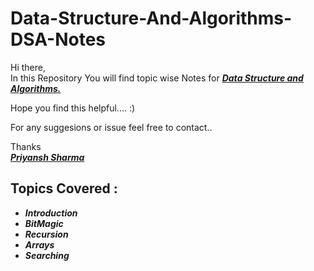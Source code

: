 # Data-Structure-And-Algorithms-DSA-Notes

Hi there,
<br>
In this Repository You will find topic wise Notes for <ins>**_Data Structure and Algorithms._**</ins>

Hope you find this helpful.... :)

For any suggesions or issue feel free to contact..

Thanks
<br>
<ins>**_Priyansh Sharma_**</ins>
<br>

## Topics Covered :

- **_Introduction_**
- **_BitMagic_**
- **_Recursion_**
- **_Arrays_**
- **_Searching_**
